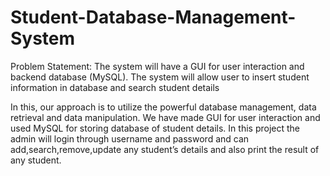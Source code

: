 # Student-Database-Management-System

Problem Statement: The system will have a GUI for user interaction and backend database (MySQL). The system will allow user to insert student information in database and search student details


In this, our approach is to utilize the powerful database management, data retrieval and data manipulation.
We have made GUI for user interaction and used MySQL for storing database of student details. 
In this project the admin will login through username and password and can add,search,remove,update any student’s details and also print the result of any student. 
